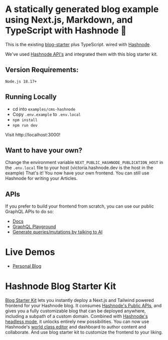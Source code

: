 # A statically generated blog example using Next.js, Markdown, and TypeScript with Hashnode 💫

This is the existing [blog-starter](https://github.com/vercel/next.js/tree/canary/examples/blog-starter) plus TypeScript.
wired with [Hashnode](https://hashnode.com).

We've used [Hashnode API's](https://apidocs.hashnode.com) and integrated them with this blog starter kit.

## Version Requirements:

    Node.js 18.17+

## Running Locally

- cd into `examples/cms-hashnode`
- Copy `.env.example` to `.env.local`
- `npm install`
- `npm run dev`

Visit http://localhost:3000!

## Want to have your own?

Change the environment variable `NEXT_PUBLIC_HASHNODE_PUBLICATION_HOST` in the `.env.local` file to your host (victoria.hashnode.dev is the host in the example)
That's it! You now have your own frontend. You can still use Hashnode for writing your Articles.

## APIs

If you prefer to build your frontend from scratch, you can use our public GraphQL APIs to do so:

- [Docs](https://apidocs.hashnode.com)
- [GraphQL Playground](https://gql.hashnode.com)
- [Generate queries/mutations by talking to AI](https://chatgql.com/chat?url=https://gql.hashnode.com)

# Live Demos

- [Personal Blog](https://sandeep.dev/blog)

# Hashnode Blog Starter Kit

[Blog Starter Kit](https://github.com/Hashnode/starter-kit) lets you instantly deploy a Next.js and Tailwind powered frontend for your Hashnode blog. It consumes [Hashnode's Public APIs](https://apidocs.hashnode.com), and gives you a fully customizable blog that can be deployed anywhere, including a subpath of a custom domain. Combined with [Hashnode's headless mode](https://hashnode.com/headless), it unlocks entirely new possibilities. You can now use Hashnode's [world class editor](https://hashnode.com/neptune) and dashboard to author content and collaborate. And use blog starter kit to customize the frontend to your liking.
